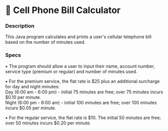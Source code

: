 # 📱 Cell Phone Bill Calculator
### Description
This Java program calculates and prints a user's cellular telephone bill based on the number of minutes used.<br/>


### Specs
▪    The program should allow a user to input their name, account number, service type (premium or regular) and number of minutes used.<br/>

▪    For the premium service, the flat rate is $25 plus an additional surcharge for day and night minutes:<br/>
Day (6:00 am - 6:00 pm) - initial 75 minutes are free; over 75 minutes incurs $0.10 per minute.<br/>
Night (6:00 pm - 6:00 am) - initial 100 minutes are free; over 100 minutes incurs $0.05 per minute.<br/>

▪    For the regular service, the flat rate is $10. The initial 50 minutes are free; over 50 minutes incurs $0.20 per minute.<br/>




